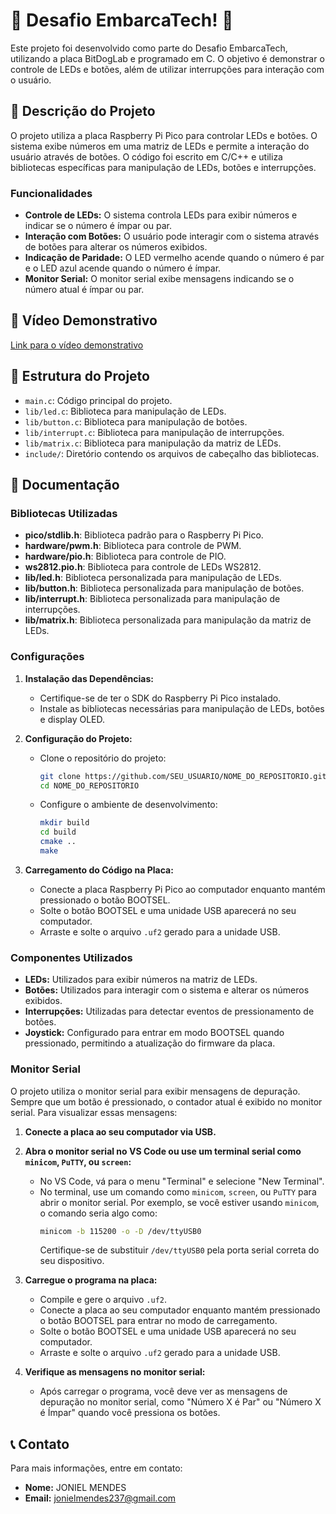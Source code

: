 # 🚀 Desafio EmbarcaTech! 🚀

Este projeto foi desenvolvido como parte do Desafio EmbarcaTech, utilizando a placa BitDogLab e programado em C. O objetivo é demonstrar o controle de LEDs e botões, além de utilizar interrupções para interação com o usuário.

## 📌 Descrição do Projeto

O projeto utiliza a placa Raspberry Pi Pico para controlar LEDs e botões. O sistema exibe números em uma matriz de LEDs e permite a interação do usuário através de botões. O código foi escrito em C/C++ e utiliza bibliotecas específicas para manipulação de LEDs, botões e interrupções.

### Funcionalidades

- **Controle de LEDs:** O sistema controla LEDs para exibir números e indicar se o número é ímpar ou par.
- **Interação com Botões:** O usuário pode interagir com o sistema através de botões para alterar os números exibidos.
- **Indicação de Paridade:** O LED vermelho acende quando o número é par e o LED azul acende quando o número é ímpar.
- **Monitor Serial:** O monitor serial exibe mensagens indicando se o número atual é ímpar ou par.

## 🎥 Vídeo Demonstrativo

[Link para o vídeo demonstrativo](https://www.youtube.com/)

## 📂 Estrutura do Projeto

- `main.c`: Código principal do projeto.
- `lib/led.c`: Biblioteca para manipulação de LEDs.
- `lib/button.c`: Biblioteca para manipulação de botões.
- `lib/interrupt.c`: Biblioteca para manipulação de interrupções.
- `lib/matrix.c`: Biblioteca para manipulação da matriz de LEDs.
- `include/`: Diretório contendo os arquivos de cabeçalho das bibliotecas.


## 📑 Documentação

### Bibliotecas Utilizadas

- **pico/stdlib.h**: Biblioteca padrão para o Raspberry Pi Pico.
- **hardware/pwm.h**: Biblioteca para controle de PWM.
- **hardware/pio.h**: Biblioteca para controle de PIO.
- **ws2812.pio.h**: Biblioteca para controle de LEDs WS2812.
- **lib/led.h**: Biblioteca personalizada para manipulação de LEDs.
- **lib/button.h**: Biblioteca personalizada para manipulação de botões.
- **lib/interrupt.h**: Biblioteca personalizada para manipulação de interrupções.
- **lib/matrix.h**: Biblioteca personalizada para manipulação da matriz de LEDs.

### Configurações

1. **Instalação das Dependências:**
   - Certifique-se de ter o SDK do Raspberry Pi Pico instalado.
   - Instale as bibliotecas necessárias para manipulação de LEDs, botões e display OLED.

2. **Configuração do Projeto:**
   - Clone o repositório do projeto:
     ```sh
     git clone https://github.com/SEU_USUARIO/NOME_DO_REPOSITORIO.git
     cd NOME_DO_REPOSITORIO
     ```
   - Configure o ambiente de desenvolvimento:
     ```sh
     mkdir build
     cd build
     cmake ..
     make
     ```

3. **Carregamento do Código na Placa:**
   - Conecte a placa Raspberry Pi Pico ao computador enquanto mantém pressionado o botão BOOTSEL.
   - Solte o botão BOOTSEL e uma unidade USB aparecerá no seu computador.
   - Arraste e solte o arquivo `.uf2` gerado para a unidade USB.

### Componentes Utilizados

- **LEDs:** Utilizados para exibir números na matriz de LEDs.
- **Botões:** Utilizados para interagir com o sistema e alterar os números exibidos.
- **Interrupções:** Utilizadas para detectar eventos de pressionamento de botões.
- **Joystick:** Configurado para entrar em modo BOOTSEL quando pressionado, permitindo a atualização do firmware da placa.

### Monitor Serial

O projeto utiliza o monitor serial para exibir mensagens de depuração. Sempre que um botão é pressionado, o contador atual é exibido no monitor serial. Para visualizar essas mensagens:

1. **Conecte a placa ao seu computador via USB.**
2. **Abra o monitor serial no VS Code ou use um terminal serial como `minicom`, `PuTTY`, ou `screen`:**
   - No VS Code, vá para o menu "Terminal" e selecione "New Terminal".
   - No terminal, use um comando como `minicom`, `screen`, ou `PuTTY` para abrir o monitor serial. Por exemplo, se você estiver usando `minicom`, o comando seria algo como:
     ```sh
     minicom -b 115200 -o -D /dev/ttyUSB0
     ```
     Certifique-se de substituir `/dev/ttyUSB0` pela porta serial correta do seu dispositivo.

3. **Carregue o programa na placa:**
   - Compile e gere o arquivo `.uf2`.
   - Conecte a placa ao seu computador enquanto mantém pressionado o botão BOOTSEL para entrar no modo de carregamento.
   - Solte o botão BOOTSEL e uma unidade USB aparecerá no seu computador.
   - Arraste e solte o arquivo `.uf2` gerado para a unidade USB.

4. **Verifique as mensagens no monitor serial:**
   - Após carregar o programa, você deve ver as mensagens de depuração no monitor serial, como "Número X é Par" ou "Número X é Ímpar" quando você pressiona os botões.

## 📞 Contato

Para mais informações, entre em contato:

- **Nome:** JONIEL MENDES
- **Email:** jonielmendes237@gmail.com



